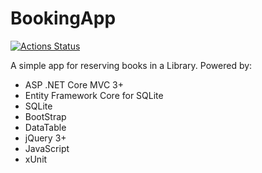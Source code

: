 # BookingApp

[![Actions Status](https://github.com/FANMixco/BookingApp/workflows/.NET%20Core/badge.svg)](https://github.com/FANMixco/BookingApp)

A simple app for reserving books in a Library. Powered by:

- ASP .NET Core MVC 3+
- Entity Framework Core for SQLite
- SQLite
- BootStrap
- DataTable
- jQuery 3+
- JavaScript
- xUnit
